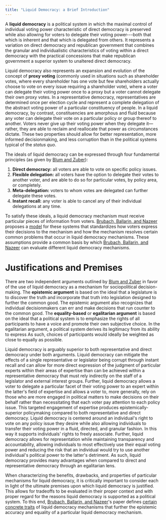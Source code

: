 ```yaml
---
title: "Liquid Democracy: a Brief Introduction"
---
```

A **liquid democracy** is a political system in which the maximal control of
individual voting power characteristic of direct democracy is preserved while
also allowing for voters to delegate their voting power---both that which is
inherent and that which is delegated from others.
It represents a variation on direct democracy and republican government that
combines the granular and individualistic characteristics of voting within a
direct democracy with the practical concessions that make republican government
a superior system to unaltered direct democracy.

Liquid democracy also represents an expansion and evolution of the concept of
**proxy voting**
(commonly used in situations such as shareholder votes, where every shareholder
has one vote but few shareholders actually choose to vote on every issue
requiring a shareholder vote),
where a voter can delegate their voting power once to a proxy but a voter cannot
delegate their own proxy votes.
In a representative democracy,
representatives are determined once per election cycle and represent a complete
delegation of the abstract voting power of a particular constituency of people.
In a liquid democracy, by contrast, constituencies are amorphous and fluid
because any voter can delegate their vote on a particular policy or group
thereof to another.
Voters never give up their voting power when they delegate it—rather, they
are able to reclaim and reallocate that power as circumstances dictate.
These two properties should allow for better representation,
more informed decisionmaking, and less corruption than in the political systems
typical of the *status quo*.

The ideals of liquid democracy can be expressed through four fundamental
principles (as given by
[Blum and Zuber][bz]):
1. **Direct democracy:** all voters are able to vote on specific policy issues.
2. **Flexible delegation:** all voters have the option to delegate their votes to
    another voter, and are able to do so for particular votes, by policy area,
    or completely.
3. **Meta-delegation:** voters to whom votes are delegated can further delegate
    these votes.
4. **Instant recall:** any voter is able to cancel any of their individual
    delegations at any time.

To satisfy these ideals, a liquid democracy mechanism must receive particular
pieces of information from voters.
[Brubach, Ballarin, and Nazeer][bbn] proposes a [model](bbn_model) for these
systems that standardizes how voters express their decisions to the mechanism
and how the mechanism resolves certain common problems that occur in liquid
democracy mechanisms.
These assumptions provide a common basis by which
[Brubach, Ballarin, and Nazeer][bbn] can evaluate different liquid democracy
mechanisms.

[bz]: https://christinazuber.com/wordpress/wp-content/uploads/2013/02/Blum_Zuber-2016_Liquid-Democracy.pdf
[bbn]: https://arxiv.org/pdf/2206.05339

# Justifications and Premises
There are two independent arguments outlined by [Blum and Zuber][bz] in favor of
the use of liquid democracy as
a mechanism for sociopolitical decision-making.
The **epistemic argument** is based on the ideal that a legislature
is to discover the truth and incorporate that truth into legislation designed to
further the common good.
The epistemic argument also recognizes that individual decisionmakers can err
and make decisions that run counter to the common good.
The **equality-based** or **egalitarian argument** is based on the ideal that a 
political system is to emphasize the rights of all participants to have a voice
and
promote their own subjective choice.
In the egalitarian argument, a political system derives its legitimacy from its
ability to express
As such, choices of participants would ideally be
weighted as close to equally as possible. 

Liquid democracy is arguably superior to both representative and direct
democracy under both arguments.
Liquid democracy can mitigate the effects of a single representative or
legislator being corrupt
through instant recall and can allow for more direct expression of the judgment
of particular experts within their areas of expertise than can be achieved
within a representative democracy that must rely indirectly on the staff of a
legislator and external interest groups.
Further, liquid democracy allows a voter to delegate a particular facet of their
voting power to an expert within the latter's field of expertise and allows a
voter to, more generally, rely on those who are more engaged in political
matters to make decisions on their behalf rather than necessitating that each
voter pay attention to each policy issue.
This targeted engagement of expertise produces epistemically-superior
policymaking compared to both
representative and direct democracy.
Liquid democracy is centered around an individual's
right to vote on any policy issue they desire while also allowing individuals to
transfer their voting power in a fluid, directed, and granular fashion.
In this way it supports individuals' rights to freely associate.
Further, liquid democracy allows for representation while maintaining
transparency and accountability,
allowing individuals to most effectively use their equal voting power and
reducing the risk that an individual would try to use another individual's
political power to the latter's detriment.
As such, liquid democracy provides many advantages when compared to direct and
representative democracy through an egalitarian lens.

When characterizing the benefits, drawbacks, and properties of
particular
mechanisms for liquid democracy, it is critically important to consider each in
light of the ultimate premises upon which liquid democracy is justified.
This allows for tradeoffs to be evaluated in their proper context and with
proper regard for the reasons liquid democracy is supported as a political
system.
To this end, 
[Brubach, Ballarin, and Nazeer][bbn]'s paper defines
[certain concrete traits](/properties)
of
liquid democracy mechanisms that further the epistemic accuracy and equality of
a particular liquid democracy mechanism.
